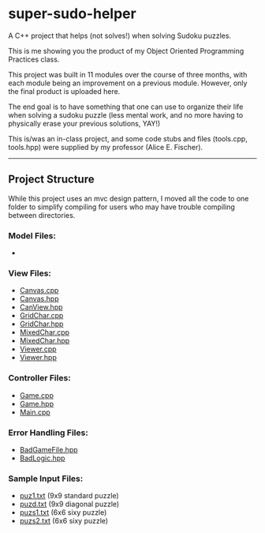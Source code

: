 # super-sudo-helper
A C++ project that helps (not solves!) when solving Sudoku puzzles.

This is me showing you the product of my Object Oriented Programming Practices class. 

This project was built in 11 modules over the course of three months, with each module being an improvement on a previous module. However, only the final product is uploaded here.

The end goal is to have something that one can use to organize their life when solving a sudoku puzzle (less mental work, and no more having to physically erase your previous solutions, YAY!)

This is/was an in-class project, and some code stubs and files (tools.cpp, tools.hpp) were supplied by my professor (Alice E. Fischer).

- - - - 

## Project Structure
While this project uses an mvc design pattern, I moved all the code to one folder to simplify compiling for users who may have trouble compiling between directories.

### Model Files:
- 

### View Files:
- [Canvas.cpp](Canvas.cpp)
- [Canvas.hpp](Canvas.hpp)
- [CanView.hpp](CanView.hpp)
- [GridChar.cpp](GridChar.cpp)
- [GridChar.hpp](GridChar.hpp)
- [MixedChar.cpp](MixedChar.cpp)
- [MixedChar.hpp](MixedChar.hpp)
- [Viewer.cpp](Viewer.cpp)
- [Viewer.hpp](Viewer.hpp)

### Controller Files:
- [Game.cpp](Game.cpp)
- [Game.hpp](Game.hpp)
- [Main.cpp](Main.cpp)

### Error Handling Files:
- [BadGameFile.hpp](BadGameFile.hpp)
- [BadLogic.hpp](BadLogic.hpp)

### Sample Input Files:
- [puz1.txt](puz1.txt) (9x9 standard puzzle)
- [puzd.txt](puzd.txt) (9x9 diagonal puzzle)
- [puzs1.txt](puzs1.txt) (6x6 sixy puzzle)
- [puzs2.txt](puzs2.txt) (6x6 sixy puzzle)

